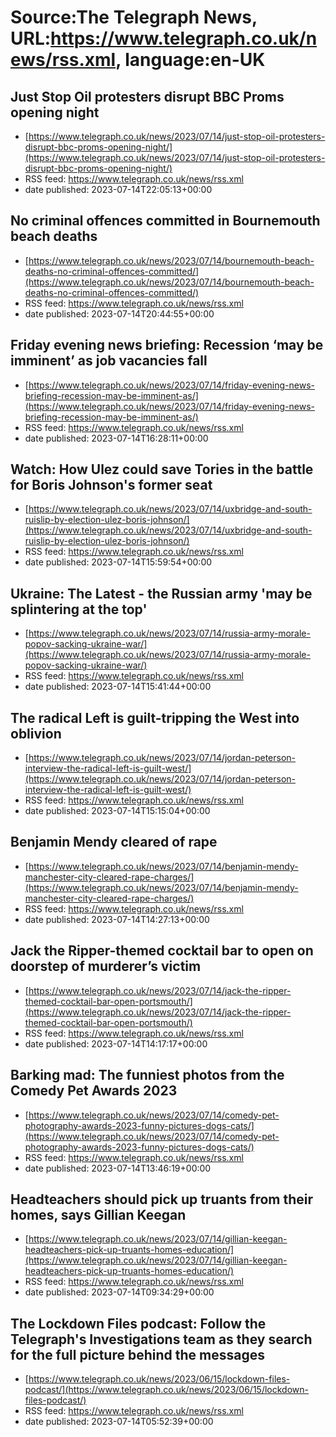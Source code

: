 # Source:The Telegraph News, URL:https://www.telegraph.co.uk/news/rss.xml, language:en-UK

## Just Stop Oil protesters disrupt BBC Proms opening night
 - [https://www.telegraph.co.uk/news/2023/07/14/just-stop-oil-protesters-disrupt-bbc-proms-opening-night/](https://www.telegraph.co.uk/news/2023/07/14/just-stop-oil-protesters-disrupt-bbc-proms-opening-night/)
 - RSS feed: https://www.telegraph.co.uk/news/rss.xml
 - date published: 2023-07-14T22:05:13+00:00



## No criminal offences committed in Bournemouth beach deaths
 - [https://www.telegraph.co.uk/news/2023/07/14/bournemouth-beach-deaths-no-criminal-offences-committed/](https://www.telegraph.co.uk/news/2023/07/14/bournemouth-beach-deaths-no-criminal-offences-committed/)
 - RSS feed: https://www.telegraph.co.uk/news/rss.xml
 - date published: 2023-07-14T20:44:55+00:00



## Friday evening news briefing: Recession ‘may be imminent’ as job vacancies fall
 - [https://www.telegraph.co.uk/news/2023/07/14/friday-evening-news-briefing-recession-may-be-imminent-as/](https://www.telegraph.co.uk/news/2023/07/14/friday-evening-news-briefing-recession-may-be-imminent-as/)
 - RSS feed: https://www.telegraph.co.uk/news/rss.xml
 - date published: 2023-07-14T16:28:11+00:00



## Watch: How Ulez could save Tories in the battle for Boris Johnson's former seat
 - [https://www.telegraph.co.uk/news/2023/07/14/uxbridge-and-south-ruislip-by-election-ulez-boris-johnson/](https://www.telegraph.co.uk/news/2023/07/14/uxbridge-and-south-ruislip-by-election-ulez-boris-johnson/)
 - RSS feed: https://www.telegraph.co.uk/news/rss.xml
 - date published: 2023-07-14T15:59:54+00:00



## Ukraine: The Latest - the Russian army 'may be splintering at the top'
 - [https://www.telegraph.co.uk/news/2023/07/14/russia-army-morale-popov-sacking-ukraine-war/](https://www.telegraph.co.uk/news/2023/07/14/russia-army-morale-popov-sacking-ukraine-war/)
 - RSS feed: https://www.telegraph.co.uk/news/rss.xml
 - date published: 2023-07-14T15:41:44+00:00



## The radical Left is guilt-tripping the West into oblivion
 - [https://www.telegraph.co.uk/news/2023/07/14/jordan-peterson-interview-the-radical-left-is-guilt-west/](https://www.telegraph.co.uk/news/2023/07/14/jordan-peterson-interview-the-radical-left-is-guilt-west/)
 - RSS feed: https://www.telegraph.co.uk/news/rss.xml
 - date published: 2023-07-14T15:15:04+00:00



## Benjamin Mendy cleared of rape
 - [https://www.telegraph.co.uk/news/2023/07/14/benjamin-mendy-manchester-city-cleared-rape-charges/](https://www.telegraph.co.uk/news/2023/07/14/benjamin-mendy-manchester-city-cleared-rape-charges/)
 - RSS feed: https://www.telegraph.co.uk/news/rss.xml
 - date published: 2023-07-14T14:27:13+00:00



## Jack the Ripper-themed cocktail bar to open on doorstep of murderer’s victim
 - [https://www.telegraph.co.uk/news/2023/07/14/jack-the-ripper-themed-cocktail-bar-open-portsmouth/](https://www.telegraph.co.uk/news/2023/07/14/jack-the-ripper-themed-cocktail-bar-open-portsmouth/)
 - RSS feed: https://www.telegraph.co.uk/news/rss.xml
 - date published: 2023-07-14T14:17:17+00:00



## Barking mad: The funniest photos from the Comedy Pet Awards 2023
 - [https://www.telegraph.co.uk/news/2023/07/14/comedy-pet-photography-awards-2023-funny-pictures-dogs-cats/](https://www.telegraph.co.uk/news/2023/07/14/comedy-pet-photography-awards-2023-funny-pictures-dogs-cats/)
 - RSS feed: https://www.telegraph.co.uk/news/rss.xml
 - date published: 2023-07-14T13:46:19+00:00



## Headteachers should pick up truants from their homes, says Gillian Keegan
 - [https://www.telegraph.co.uk/news/2023/07/14/gillian-keegan-headteachers-pick-up-truants-homes-education/](https://www.telegraph.co.uk/news/2023/07/14/gillian-keegan-headteachers-pick-up-truants-homes-education/)
 - RSS feed: https://www.telegraph.co.uk/news/rss.xml
 - date published: 2023-07-14T09:34:29+00:00



## The Lockdown Files podcast: Follow the Telegraph's Investigations team as they search for the full picture behind the messages
 - [https://www.telegraph.co.uk/news/2023/06/15/lockdown-files-podcast/](https://www.telegraph.co.uk/news/2023/06/15/lockdown-files-podcast/)
 - RSS feed: https://www.telegraph.co.uk/news/rss.xml
 - date published: 2023-07-14T05:52:39+00:00



